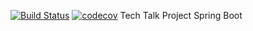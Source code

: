 [![Build Status](https://travis-ci.com/odec12/TechTalk.svg?branch=master)](https://travis-ci.com/odec12/TechTalk)
[![codecov](https://codecov.io/gh/Nekkojira/grade-my-tt/branch/master/graph/badge.svg?token=A2pTsWu55w)](https://codecov.io/gh/Nekkojira/grade-my-tt)
Tech Talk Project Spring Boot
